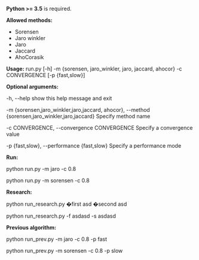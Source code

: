 **Python >= 3.5** is required.

**Allowed methods:**

- Sorensen
- Jaro winkler
- Jaro
- Jaccard
- AhoCorasik

**Usage:**
run.py [-h] -m {sorensen, jaro_winkler, jaro, jaccard, ahocor} -c CONVERGENCE [-p {fast,slow}]

**Optional arguments:**

  -h, --help            show this help message and exit

  -m {sorensen,jaro_winkler,jaro,jaccard, ahocor}, --method {sorensen,jaro_winkler,jaro,jaccard}
                        Specify method name

  -c CONVERGENCE, --convergence CONVERGENCE
                        Specify a convergence value

  -p {fast,slow}, --performance {fast,slow}
                        Specify a performance mode

**Run:**

python run.py -m jaro -c 0.8

python run.py -m sorensen -c 0.8

**Research:**

python run_research.py �first asd �second asd

python run_research.py -f asdasd -s asdasd

**Previous algorithm:**

python run_prev.py -m jaro -c 0.8 -p fast

python run_prev.py -m sorensen -c 0.8 -p slow
